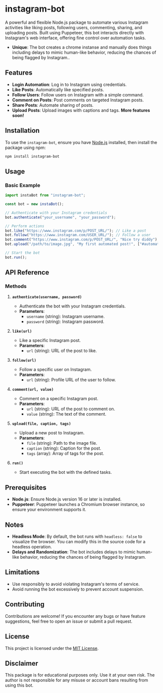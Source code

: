 # instagram-bot

A powerful and flexible Node.js package to automate various Instagram activities like liking posts, following users, commenting, sharing, and uploading posts. Built using Puppeteer, this bot interacts directly with Instagram's web interface, offering fine control over automation tasks.
- **Unique**: The bot creates a chrome instanse and manually does things including delays to mimic human-like behavior, reducing the chances of being flagged by Instagram..

## Features

- **Login Automation**: Log in to Instagram using credentials.
- **Like Posts**: Automatically like specified posts.
- **Follow Users**: Follow users on Instagram with a simple command.
- **Comment on Posts**: Post comments on targeted Instagram posts.
- **Share Posts**: Automate sharing of posts.
- **Upload Posts**: Upload images with captions and tags.
**More features soon!**


## Installation

To use the `instagram-bot`, ensure you have [Node.js](https://nodejs.org/) installed, then install the package using npm:

```bash
npm install instagram-bot
```

## Usage

### Basic Example

```javascript
import instaBot from "instagram-bot";

const bot = new instaBot();

// Authenticate with your Instagram credentials
bot.authenticate("your_username", "your_password");

// Perform actions
bot.like("https://www.instagram.com/p/POST_URL/"); // Like a post
bot.follow("https://www.instagram.com/USER_URL/"); // Follow a user
bot.comment("https://www.instagram.com/p/POST_URL/", "Nice try diddy"); // Comment on a post
bot.upload("/path/to/image.jpg", "My first automated post!", ["#automation", "#puppeteer"]); // Upload a post

// Start the bot
bot.run();
```

## API Reference

### **Methods**

1. **`authenticate(username, password)`**
   - Authenticate the bot with your Instagram credentials.
   - **Parameters**:
     - `username` (string): Instagram username.
     - `password` (string): Instagram password.

2. **`like(url)`**
   - Like a specific Instagram post.
   - **Parameters**:
     - `url` (string): URL of the post to like.

3. **`follow(url)`**
   - Follow a specific user on Instagram.
   - **Parameters**:
     - `url` (string): Profile URL of the user to follow.

4. **`comment(url, value)`**
   - Comment on a specific Instagram post.
   - **Parameters**:
     - `url` (string): URL of the post to comment on.
     - `value` (string): The text of the comment.

5. **`upload(file, caption, tags)`**
   - Upload a new post to Instagram.
   - **Parameters**:
     - `file` (string): Path to the image file.
     - `caption` (string): Caption for the post.
     - `tags` (array): Array of tags for the post.

6. **`run()`**
   - Start executing the bot with the defined tasks.

## Prerequisites

- **Node.js**: Ensure Node.js version 16 or later is installed.
- **Puppeteer**: Puppeteer launches a Chromium browser instance, so ensure your environment supports it.

## Notes

- **Headless Mode**: By default, the bot runs with `headless: false` to visualize the browser. You can modify this in the source code for a headless operation.
- **Delays and Randomization**: The bot includes delays to mimic human-like behavior, reducing the chances of being flagged by Instagram.

## Limitations

- Use responsibly to avoid violating Instagram's terms of service.
- Avoid running the bot excessively to prevent account suspension.

## Contributing

Contributions are welcome! If you encounter any bugs or have feature suggestions, feel free to open an issue or submit a pull request.

## License

This project is licensed under the [MIT License](LICENSE).

## Disclaimer

This package is for educational purposes only. Use it at your own risk. The author is not responsible for any misuse or account bans resulting from using this bot.

